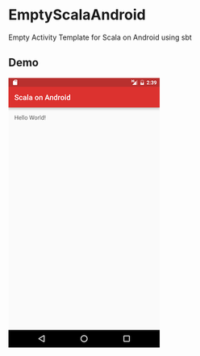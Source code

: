 # EmptyScalaAndroid
Empty Activity Template for Scala on Android using sbt

## Demo
![screenshot](https://github.com/b0npu/EmptyScalaAndroid/blob/graphicimages/empty.png)
